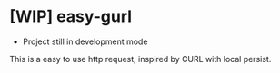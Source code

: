# [WIP] easy-gurl

- Project still in development mode

This is a easy to use http request, inspired by CURL with local persist. 
